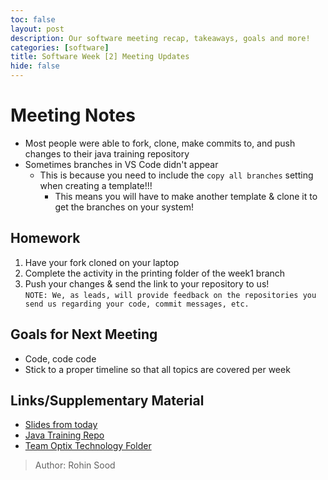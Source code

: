 ```yaml
---
toc: false
layout: post
description: Our software meeting recap, takeaways, goals and more!
categories: [software] 
title: Software Week [2] Meeting Updates
hide: false
---
```


# Meeting Notes
 - Most people were able to fork, clone, make commits to, and push changes to their java training repository
 - Sometimes branches in VS Code didn't appear
   - This is because you need to include the `copy all branches` setting when creating a template!!!
     - This means you will have to make another template & clone it to get the branches on your system!

## Homework
 1. Have your fork cloned on your laptop
 2. Complete the activity in the printing folder of the week1 branch
 3. Push your changes & send the link to your repository to us! <br>
`NOTE: We, as leads, will provide feedback on the repositories you send us regarding your code, commit messages, etc.`

## Goals for Next Meeting
 - Code, code code
 - Stick to a proper timeline so that all topics are covered per week

## Links/Supplementary Material
 - [Slides from today](https://docs.google.com/presentation/d/1aKv-HT2iCATEBn4cI1GT3qhR8n-8bjzfa0y-ygBeKxw/edit?usp=sharing)
 - [Java Training Repo](https://github.com/Team-Optix-3749/Java-Training)
 - [Team Optix Technology Folder](https://drive.google.com/drive/folders/1D4VNl_CzpGJff69jR2onBDxhrS-d7Ol8?usp=sharing)

> Author: Rohin Sood